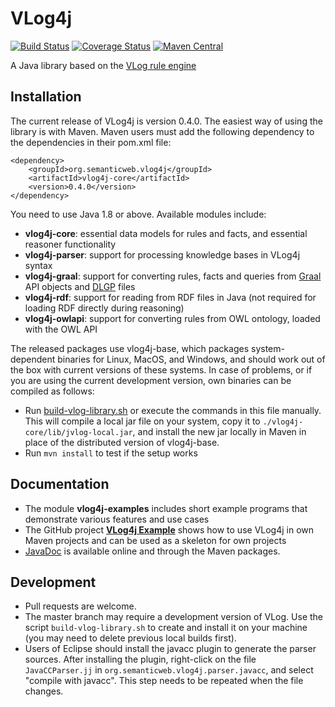 VLog4j
======
[![Build Status](https://travis-ci.org/knowsys/vlog4j.png?branch=master)](https://travis-ci.org/knowsys/vlog4j)
[![Coverage Status](https://coveralls.io/repos/github/knowsys/vlog4j/badge.svg?branch=master)](https://coveralls.io/github/knowsys/vlog4j?branch=master)
[![Maven Central](https://maven-badges.herokuapp.com/maven-central/org.semanticweb.vlog4j/vlog4j-parent/badge.svg)](http://search.maven.org/#search|ga|1|g%3A%22org.semanticweb.vlog4j%22)

A Java library based on the [VLog rule engine](https://github.com/karmaresearch/vlog)

Installation
------------

The current release of VLog4j is version 0.4.0. The easiest way of using the library is with Maven. Maven users must add the following dependency to the dependencies in their pom.xml file:

```
<dependency>
	<groupId>org.semanticweb.vlog4j</groupId>
	<artifactId>vlog4j-core</artifactId>
	<version>0.4.0</version>
</dependency>
```

You need to use Java 1.8 or above. Available modules include:

* **vlog4j-core**: essential data models for rules and facts, and essential reasoner functionality
* **vlog4j-parser**: support for processing knowledge bases in VLog4j syntax
* **vlog4j-graal**: support for converting rules, facts and queries from [Graal](http://graphik-team.github.io/graal/) API objects and [DLGP](http://graphik-team.github.io/graal/doc/dlgp) files
* **vlog4j-rdf**: support for reading from RDF files in Java (not required for loading RDF directly during reasoning)
* **vlog4j-owlapi**: support for converting rules from OWL ontology, loaded with the OWL API

The released packages use vlog4j-base, which packages system-dependent binaries for Linux, MacOS, and Windows, and should work out of the box with current versions of these systems. In case of problems, or if you are using the current development version, own binaries can be compiled as follows:

* Run [build-vlog-library.sh](https://github.com/knowsys/vlog4j/blob/master/build-vlog-library.sh) or execute the commands in this file manually. This will compile a local jar file on your system, copy it to ```./vlog4j-core/lib/jvlog-local.jar```, and install the new jar locally in Maven in place of the distributed version of vlog4j-base.
* Run ```mvn install``` to test if the setup works

Documentation
-------------

* The module **vlog4j-examples** includes short example programs that demonstrate various features and use cases
* The GitHub project **[VLog4j Example](https://github.com/knowsys/vlog4j-example)** shows how to use VLog4j in own Maven projects and can be used as a skeleton for own projects
* [JavaDoc](https://knowsys.github.io/vlog4j/) is available online and through the Maven packages.

Development
-----------

* Pull requests are welcome.
* The master branch may require a development version of VLog.
Use the script `build-vlog-library.sh` to create and install it on your machine (you may need to delete previous local builds first).
* Users of Eclipse should install the javacc plugin to generate the parser sources. After installing the plugin, right-click on the file `JavaCCParser.jj` in `org.semanticweb.vlog4j.parser.javacc`, and select "compile with javacc". This step needs to be repeated when the file changes. 
